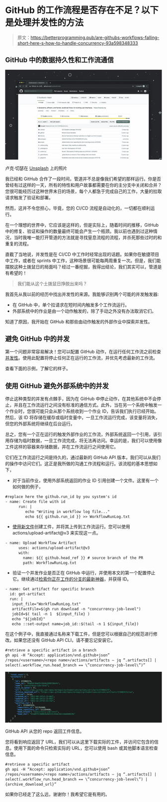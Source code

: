 # GitHub 的工作流程是否存在不足？以下是处理并发性的方法

> 原文：<https://betterprogramming.pub/are-githubs-workflows-falling-short-here-s-how-to-handle-concurrency-93a598348333>

## GitHub 中的数据持久性和工作流通信

![](img/09ee921c59cadb24f8eb38dc993cb476.png)

卢克·切瑟在 [Unsplash](https://unsplash.com?utm_source=medium&utm_medium=referral) 上的照片

我已经和 GitHub 合作了一段时间，管道并不总是像我们希望的那样运行。你是否曾经有过这样的一天，所有的特性和用户故事都需要在你的主分支中关闭和合并？您很可能经历过这种世界末日的场景，每个人都急于完成自己的工作，大量的拉取请求触发了验证和部署。

然而，这并不令您担心，毕竟，您的 CI/CD 流程是自动化的，一切都在顺利运行。

在一个理想的世界中，它应该是这样的，但是实际上，随着时间的推移，GitHub 中的修复、验证和操作的数量最终可能会产生一个瓶颈。我以前也遇到过这种情况，当时我唯一能打开管道的方法就是寻找窒息流程的流程，并杀死那些过时的和重复的流程。

直截了当地说，并发性是在 CI/CD 中工作时经常出现的话题。如果你在敏捷项目中工作，或者在 sprints 中工作，这种场景很可能每两周重复一次。但是，我们能摆脱这种土拨鼠日的局面吗？经过一番挖掘，我得出结论，我们其实可以，管道是有希望的！

> 我们能从这个土拨鼠日挣脱出来吗？

我首先从我以前的经历中找出并发性的来源。我能够识别两个可能的并发触发器:

*   在 GitHub 中，单个拉请求在短时间内触发多个工作流运行。
*   外部系统中的作业是由一个动作触发的，除了手动之外没有办法取消它们。

知道了原因，我开始在 GitHub 和那些由动作触发的外部作业中探索并发性。

## 避免 GitHub 中的并发

第一个问题非常容易解决！您可以配置 GitHub 动作，在运行任何工作流之前检查[并发性](https://docs.github.com/en/actions/using-jobs/using-concurrency)。使用此配置将停止任何正在运行的工作流，并优先考虑最新的工作流。

查看下面的示例，了解它的样子。

## 使用 GitHub 避免外部系统中的并发

停止这种类型的并发有点棘手，因为在 GitHub 中停止动作，在其他系统中不会停止，并且在工作流运行之间没有标准的通信方式。此外，当在另一个系统中触发一个作业时，您很可能只会从那个系统收到一个作业 ID，告诉我们执行已经开始。然后，该 ID 将存储在缓存或临时变量中，一旦工作流运行完成，该变量将消失，但您的外部系统将继续在后台运行。

总之，您有一个正在运行的触发外部作业的工作流，外部系统返回一个引用，该引用存储为临时数据，一旦工作流完成，将无法再访问。幸运的是，我们可以使用像工件这样的容器来存储数据，并在工作流运行之间使用它。

它们在工作流运行之间是持久的，通过最新的 GitHub API 版本，我们可以从我们的操作中访问它们。这正是我所做的沟通工作流程和运行。该流程的基本思想如下，

*   对于当前作业，使用外部系统返回的作业 ID 引用创建一个文件。这里有一个如何做的例子，

```
#replace here the github.run_id by you system's id
- name: Create file with id      
      run: |
         echo "Writing in workflow log file..." 
         echo ${{ github.run_id }} >> WorkflowRunLog.txt
```

*   [使用新文件](https://medium.com/r?url=https%3A%2F%2Fdocs.github.com%2Fen%2Factions%2Fusing-workflows%2Fstoring-workflow-data-as-artifacts)创建工件，并将其上传到工作流运行。您可以使用 actions/upload-artifact@v3 来实现这一点。

```
- name: Upload Workflow Artifact
      uses: actions/upload-artifact@v3
      with:          
        name: ${{ github.head_ref }} # source branch of the PR
        path: WorkflowRunLog.txt
```

*   验证一个并发作业是否正在 GitHub 中运行，并使用本文的第一个配置停止它。继续通过[检索你正在工作的分支的最新神器](https://medium.com/r?url=https%3A%2F%2Fdocs.github.com%2Fen%2Factions%2Fmanaging-workflow-runs%2Fdownloading-workflow-artifacts)，并获得 ID。

```
- name: Get artifact for specific branch
  id: get-artifact
  run: |          
   input_file="WorkflowRunLog.txt"
   artifactFile=$(gh run download -n "concurrency-job-level")
   jobId=$( tail -n 1  ${input_file} )
   echo "${jobId}"
   echo ::set-output name=job_id::$(tail -n 1 ${input_file})
```

在这个例子中，我直接通过名称来下载工件，但是您可以根据自己的规范进行修改。如果您还没有 GitHub API CLI，请不要忘记安装它。

```
#retrieve a specific artifact in a branch
gh api -H “Accept: application/vnd.github+json” /repos/<username>/<repo name>/actions/artifacts — jq “.artifacts[] | select(.workflow_run.head_branch == \”concurrency-job-level\”)”
```

![](img/185887f99384507cdae265496f15d356.png)

GitHub API 从您的 repo 返回工件信息。

您将看到响应返回了 URL，我们可以从这里下载实际的工件，并访问它包含的信息。使用下面的命令只检索实际的 URL，您可以使用 bash 或其他脚本语言检查信息。

```
#retrieve a specific artifact
gh api -H “Accept: application/vnd.github+json” /repos/<username>/<repo name>/actions/artifacts — jq “.artifacts[] | select(.workflow_run.head_branch == \”concurrency-job-level\”) | {archive_download_url}”
```

如果你已经走了这么远，谢谢你！我希望它是有用的。